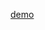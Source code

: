 [demo](http://curvy-field.surge.sh/index.html?products=%7B"id"%3A1%2C"price"%3A200%2C"count"%3A1%7D&products=%7B"id"%3A2%2C"price"%3A300%2C"count"%3A2%7D&products=%7B"id"%3A3%2C"price"%3A400%2C"count"%3A1%7D)